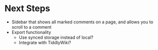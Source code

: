# Next Steps

  * Sidebar that shows all marked comments on a page, and allows you to scroll to a comment
  * Export functionality
      * Use synced storage instead of local?
      * Integrate with TiddlyWiki?
